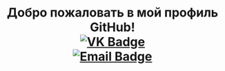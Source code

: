 <!DOCTYPE html>
<html lang="ru">
<head>
    <meta charset="UTF-8">
    <meta name="viewport" content="width=device-width, initial-scale=1.0">
<h1 align="center">Добро пожаловать в мой профиль GitHub!</h1›
</head>
<body>

<div id="badges" align="center">
    <!-- Ссылка на VK -->
    <a href="https://vk.com/https://vk.com/rocuz">
        <img src="https://img.shields.io/badge/VK-blue?style=for-the-badge&logo=VK&logoColor=white" alt="VK Badge"/>
    </a>
 <div id="badges" align="center">
    <!-- Ссылка на Gmail -->
    <a href="mailto:awesome.nicki2005@gmail.com">
        <img src="https://img.shields.io/badge/Email-Gmail-red?style=for-the-badge&logo=Gmail&logoColor=white" alt="Email Badge"/>
    </a>
</div>

</body>
</html>

